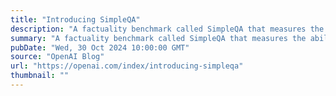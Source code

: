 ```yaml
---
title: "Introducing SimpleQA"
description: "A factuality benchmark called SimpleQA that measures the ability for language models to answer short, fact-seeking questions."
summary: "A factuality benchmark called SimpleQA that measures the ability for language models to answer short, fact-seeking questions."
pubDate: "Wed, 30 Oct 2024 10:00:00 GMT"
source: "OpenAI Blog"
url: "https://openai.com/index/introducing-simpleqa"
thumbnail: ""
---
```


